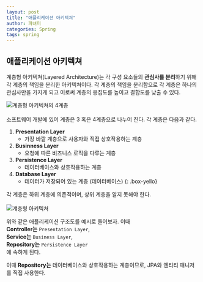 ```yaml
---
layout: post
title: "애플리케이션 아키텍쳐"
author: 파녀미
categories: Spring
tags: spring
---
```



## 애플리케이션 아키텍쳐

<span><blue>계층형 아키텍쳐(Layered Architecture)</blue></span>는 각 구성 요소들의 **관심사를 분리**하기 위해 각 계층의 책임을 분리한 아키텍쳐이다. 각 계층의 책임을 분리함으로 각 계층은 하나의 관심사만을 가지게 되고 이로써 계층의 응집도를 높이고 결합도를 낮출 수 있다.  

![계층형 아키텍쳐의 4계층](https://github.com/lcqff/lcqff.github.io/assets/71930280/14021ecd-c510-48b1-a4d6-39963fe4bb51)
<br/><br/>
소프트웨어 개발에 있어 계층은 3 혹은 4계층으로 나누어 진다. 각 계층은 다음과 같다.


1. **Presentation Layer**
    - 가장 바깥 계층으로 사용자와 직접 상호작용하는 계층  
2. **Businness Layer**
    - 요청에 따른 비즈니스 로직을 다루는 계층
2. **Persistence Layer**
    - 데이터베이스와 상호작용하는 계층
3. **Database Layer**
    - 데이터가 저장되어 있는 계층 (데이터베이스)
{: .box-yello}


<red>각 계층은 하위 계층에 의존적이며, 상위 계층을 알지 못해야 한다.</red>
<br/><br/>
<img alt="걔층형 아키텍쳐" src="https://github.com/lcqff/lcqff.github.io/assets/71930280/bb245470-d783-4fea-8029-b0888dafce12">

위와 같은 애플리케이션 구조도를 예시로 들어보자. 이때  
**Controller는** `Presentation Layer`,  
**Service는** `Business Layer`,  
**Repository는** `Persistence Layer`  
에 속하게 된다.  

이때 **Repository는** 데이터베이스와 상호작용하는 계층이므로, JPA와 엔티티 매니저를 직접 사용한다.  



 